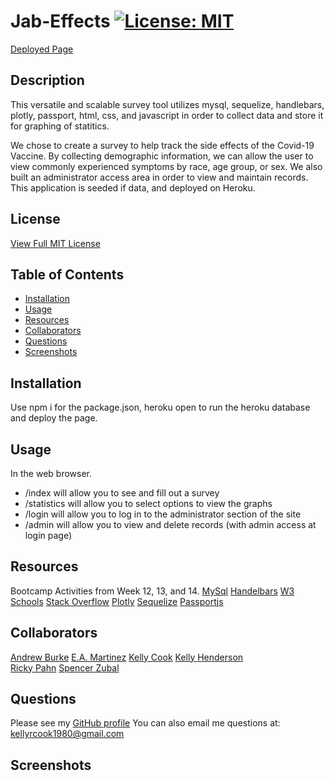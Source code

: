 # Jab-Effects [![License: MIT](https://img.shields.io/badge/License-MIT-yellow.svg)](https://opensource.org/licenses/MIT)  

[Deployed Page](https://jab-effects.herokuapp.com/)

  ## Description
   This versatile and scalable survey tool utilizes mysql, sequelize, handlebars, plotly, passport, html, css, and javascript in order to collect data and store it for graphing of statitics.   
   
   We chose to create a survey to help track the side effects of the Covid-19 Vaccine. By collecting demographic information, we can allow the user to view commonly experienced symptoms by race, age group, or sex. We also built an administrator access area in order to view and maintain records. This application is seeded if data, and deployed on Heroku.

  ## License
   [View Full MIT License](https://opensource.org/licenses/MIT)

  ## Table of Contents

  * [Installation](#installation)
  * [Usage](#usage)
  * [Resources](#resources)
  * [Collaborators](#collaborators)
  * [Questions](#questions)
  * [Screenshots](#screenshots)
  
  ## Installation
   Use npm i for the package.json, heroku open to run the heroku database and deploy the page. 

  ## Usage

   In the web browser. 
   - /index will allow you to see and fill out a survey 
   - /statistics will allow you to select options to view the graphs
   - /login will allow you to log in to the administrator section of the site
   - /admin will allow you to view and delete records (with admin access at login page)

   ## Resources
   Bootcamp Activities from Week 12, 13, and 14.
   [MySql](https://dev.mysql.com/)
   [Handelbars](https://handlebarsjs.com/)
   [W3 Schools](https://www.w3schools.com/)
   [Stack Overflow](https://stackoverflow.com/) 
   [Plotly](https://plotly.com/javascript/)
   [Sequelize](https://sequelize.org/v5/)
   [Passportjs](http://www.passportjs.org/)

  ## Collaborators
  [Andrew Burke](https://github.com/AndrewBurke87)
  [E.A. Martinez](https://github.com/E-Martinez77)
  [Kelly Cook](https://github.com/krcook1980)
  [Kelly Henderson](https://github.com/khendersonPC)  
  [Ricky Pahn](https://github.com/basedricky)
  [Spencer Zubal](https://github.com/szubal311)

  ## Questions
   Please see my [GitHub profile](https://github.com/krcook1980)
   You can also email me questions at: kellyrcook1980@gmail.com

   ## Screenshots

   <img src ="">
   <img src ="">
   <img src ="">
   <img src ="">

